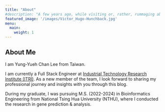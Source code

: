 ```yaml
---
title: "About"
#description: "A few years ago, while visiting or, rather, rummaging about Notre-Dame, the author of this book found, in an obscure nook of one of the towers, the following word, engraved by hand upon the wall: —ANANKE."
featured_image: '/images/Victor_Hugo-Hunchback.jpg'
menu:
  main:
    weight: 1
---
```

## About Me

I am Yung-Yueh Chan Lee from Taiwan.

I am currently a Full Stack Engineer at [Industrial Technology Research Institute (ITRI)](https://www.itri.org.tw/). As a new member of the team, I look forward to sharing my professional journey and insights with you through this blog.

During my graduate, I was pursuing M.S. (2022-2024) in Bioinformatics Engineering from National Tsing Hua University (NTHU), where I conducted the research in gene prediction & analysis.
